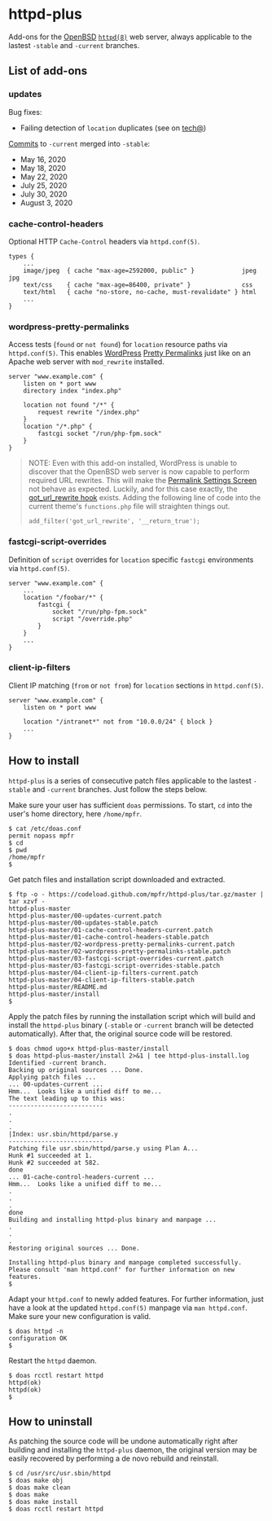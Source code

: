 # httpd-plus

Add-ons for the [OpenBSD](https://www.openbsd.org) [`httpd(8)`](http://man.openbsd.org/httpd) web server, always applicable to the lastest `-stable` and `-current` branches.

## List of add-ons

### updates

Bug fixes:
* Failing detection of `location` duplicates (see on [tech@](https://marc.info/?l=openbsd-tech&m=157313087000813))

[Commits](https://github.com/openbsd/src/commits/master/usr.sbin/httpd) to `-current` merged into `-stable`:
* May 16, 2020
* May 18, 2020
* May 22, 2020
* July 25, 2020
* July 30, 2020
* August 3, 2020

### cache-control-headers

Optional HTTP `Cache-Control` headers via `httpd.conf(5)`.

```
types {
	...
	image/jpeg  { cache "max-age=2592000, public" }             jpeg jpg
	text/css    { cache "max-age=86400, private" }              css
	text/html   { cache "no-store, no-cache, must-revalidate" } html
	...
}
```

### wordpress-pretty-permalinks

Access tests (`found` or `not found`) for `location` resource paths via `httpd.conf(5)`. This enables [WordPress](https://wordpress.org) [Pretty Permalinks](https://wordpress.org/support/article/using-permalinks/) just like on an Apache web server with `mod_rewrite` installed.

```
server "www.example.com" {
	listen on * port www
	directory index "index.php"

	location not found "/*" {
		request rewrite "/index.php"
	}
	location "/*.php" {
		fastcgi socket "/run/php-fpm.sock"
	}
}
```

> NOTE: Even with this add-on installed, WordPress is unable to discover that the OpenBSD web server is now capable to perform required URL rewrites. This will make the [Permalink Settings Screen](https://wordpress.org/support/article/settings-permalinks-screen/) not behave as expected. Luckily, and for this case exactly, the [got_url_rewrite hook](https://developer.wordpress.org/reference/hooks/got_url_rewrite/) exists. Adding the following line of code into the current theme's `functions.php` file will straighten things out.
>
> ```
> add_filter('got_url_rewrite', '__return_true');
> ```

### fastcgi-script-overrides

Definition of `script` overrides for `location` specific `fastcgi` environments via `httpd.conf(5)`.

```
server "www.example.com" {
	...
	location "/foobar/*" {
		fastcgi {
			socket "/run/php-fpm.sock"
			script "/override.php"
		}
	}
	...
}
```

### client-ip-filters

Client IP matching (`from` or `not from`) for `location` sections in `httpd.conf(5)`.

```
server "www.example.com" {
	listen on * port www

	location "/intranet*" not from "10.0.0/24" { block }
	...
}
```

## How to install

`httpd-plus` is a series of consecutive patch files applicable to the lastest `-stable` and `-current` branches. Just follow the steps below.

Make sure your user has sufficient `doas` permissions. To start, `cd` into the user's home directory, here `/home/mpfr`.

```
$ cat /etc/doas.conf
permit nopass mpfr
$ cd
$ pwd
/home/mpfr
$
```

Get patch files and installation script downloaded and extracted.

```
$ ftp -o - https://codeload.github.com/mpfr/httpd-plus/tar.gz/master | tar xzvf -
httpd-plus-master
httpd-plus-master/00-updates-current.patch
httpd-plus-master/00-updates-stable.patch
httpd-plus-master/01-cache-control-headers-current.patch
httpd-plus-master/01-cache-control-headers-stable.patch
httpd-plus-master/02-wordpress-pretty-permalinks-current.patch
httpd-plus-master/02-wordpress-pretty-permalinks-stable.patch
httpd-plus-master/03-fastcgi-script-overrides-current.patch
httpd-plus-master/03-fastcgi-script-overrides-stable.patch
httpd-plus-master/04-client-ip-filters-current.patch
httpd-plus-master/04-client-ip-filters-stable.patch
httpd-plus-master/README.md
httpd-plus-master/install
$
```

Apply the patch files by running the installation script which will build and install the `httpd-plus` binary (`-stable` or `-current` branch will be detected automatically). After that, the original source code will be restored.

```
$ doas chmod ugo+x httpd-plus-master/install
$ doas httpd-plus-master/install 2>&1 | tee httpd-plus-install.log
Identified -current branch.
Backing up original sources ... Done.
Applying patch files ...
... 00-updates-current ...
Hmm...  Looks like a unified diff to me...
The text leading up to this was:
--------------------------
.
.
.
|Index: usr.sbin/httpd/parse.y
--------------------------
Patching file usr.sbin/httpd/parse.y using Plan A...
Hunk #1 succeeded at 1.
Hunk #2 succeeded at 582.
done
... 01-cache-control-headers-current ...
Hmm...  Looks like a unified diff to me...
.
.
.
done
Building and installing httpd-plus binary and manpage ...
.
.
.
Restoring original sources ... Done.

Installing httpd-plus binary and manpage completed successfully.
Please consult 'man httpd.conf' for further information on new features.
$
```

Adapt your `httpd.conf` to newly added features. For further information, just have a look at the updated `httpd.conf(5)` manpage via `man httpd.conf`. Make sure your new configuration is valid.

```
$ doas httpd -n
configuration OK
$
```

Restart the `httpd` daemon.

```
$ doas rcctl restart httpd
httpd(ok)
httpd(ok)
$
```

## How to uninstall

As patching the source code will be undone automatically right after building and installing the `httpd-plus` daemon, the original version may be easily recovered by performing a de novo rebuild and reinstall.

```
$ cd /usr/src/usr.sbin/httpd
$ doas make obj
$ doas make clean
$ doas make
$ doas make install
$ doas rcctl restart httpd
```
